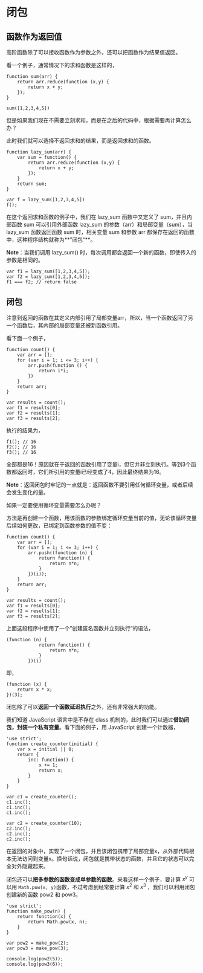 # 闭包

## 函数作为返回值

高阶函数除了可以接收函数作为参数之外，还可以把函数作为结果值返回。

看一个例子，通常情况下的求和函数是这样的，

```
function sum(arr) {
    return arr.reduce(function (x,y) {
        return x + y;
    });
}

sum([1,2,3,4,5])
```

但是如果我们现在不需要立刻求和，而是在之后的代码中，根据需要再计算怎么办？

此时我们就可以选择不返回求和的结果，而是返回求和的函数。

```
function lazy_sum(arr) {
    var sum = function() {
        return arr.reduce(function (x,y) {
            return x + y;
        });
    }
    return sum;
}

var f = lazy_sum([1,2,3,4,5])
f();
```

在这个返回求和函数的例子中，我们在 lazy_sum 函数中又定义了 sum，并且内部函数 sum 可以引用外部函数 lazy_sum 的参数（arr）和局部变量（sum），当 lazy_sum 函数返回函数 sum 时，相关变量 sum 和参数 arr 都保存在返回的函数中，这种程序结构就称为**”闭包“**。

**Note**：当我们调用 lazy_sum() 时，每次调用都会返回一个新的函数，即使传入的参数是相同的。

```
var f1 = lazy_sum([1,2,3,4,5]);
var f2 = lazy_sum([1,2,3,4,5]);
f1 === f2; // return false
```



## 闭包

注意到返回的函数在其定义内部引用了局部变量arr，所以，当一个函数返回了另一个函数后，其内部的局部变量还被新函数引用。



看下面一个例子，

```
function count() {
    var arr = [];
    for (var i = 1; i <= 3; i++) {
        arr.push(function () {
            return i*i;
        })
    }
    return arr;
}

var results = count();
var f1 = results[0];
var f2 = results[1];
var f3 = results[2];
```

执行的结果为，

```
f1(); // 16
f2(); // 16
f3(); // 16
```

全部都是16！原因就在于返回的函数引用了变量i，但它并非立刻执行。等到3个函数都返回时，它们所引用的变量i已经变成了4，因此最终结果为16。

**Note**：返回闭包时牢记的一点就是：返回函数不要引用任何循环变量，或者后续会发生变化的量。



如果一定要使用循环变量需要怎么办呢？

方法是再创建一个函数，用该函数的参数绑定循环变量当前的值，无论该循环变量后续如何更改，已绑定到函数参数的值不变：

```
function count() {
    var arr = [];
    for (var i = 1; i <= 3; i++) {
        arr.push((function (n) {
            return function() {
                return n*n;
            }
        })(i));
    }
    return arr;
}

var results = count();
var f1 = results[0];
var f2 = results[1];
var f3 = results[2];
```

上面这段程序中使用了一个”创建匿名函数并立刻执行“的语法，

```
(function (n) {
            return function() {
                return n*n;
            }
        })(i)
```

即，

```
(function (x) {
    return x * x;
})(3);
```



闭包除了可以**返回一个函数延迟执行**之外，还有非常强大的功能。

我们知道 JavaScript 语言中是不存在 class 机制的，此时我们可以通过**借助闭包，封装一个私有变量**。看下面的例子，用 JavaScript 创建一个计数器，

```
'use strict';
function create_counter(initial) {
    var x = initial || 0;
    return {
        inc: function() {
            x += 1;
            return x;
        }
    }
}

var c1 = create_counter();
c1.inc();
c1.inc();
c1.inc();

var c2 = create_counter(10);
c2.inc();
c2.inc();
c2.inc();
```

在返回的对象中，实现了一个闭包，并且该闭包携带了局部变量x，从外部代码根本无法访问到变量x。换句话说，闭包就是携带状态的函数，并且它的状态可以完全对外隐藏起来。



闭包还可以**把多参数的函数变成单参数的函数**。来看这样一个例子，要计算 $x^y$ 可以用 `Math.pow(x, y)`函数，不过考虑到经常要计算 $x^2$ 和 $x^3$ ，我们可以利用闭包创建新的函数 pow2 和 pow3。

```
'use strict';
function make_pow(n) {
    return function(x) {
        return Math.pow(x, n);
    }
}

var pow2 = make_pow(2);
var pow3 = make_pow(3);

console.log(pow2(5));
console.log(pow3(6));
```

